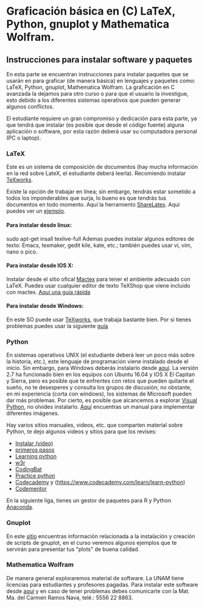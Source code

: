# Graficación básica en (C) LaTeX, Python, gnuplot y Mathematica Wolfram. 
## Instrucciones para instalar software y paquetes

En esta parte se encuentran instrucciones para instalar paquetes que se usarán 
en para graficar (de manera básica) en lenguajes y paquetes como: LaTeX, Python, gnuplot, Mathematica Wolfram.
La graficación en C avanzada la dejamos para otro curso o para que el usuario la investigue, 
esto debido a los diferentes sistemas operativos que pueden generar algunos conflictos.

El estudiante requiere un gran compromiso y dedicación para esta parte, ya que tendrá que instalar (es posible que 
desde el código fuente) alguna aplicación o software, por esta razón deberá usar su computadora personal (PC o laptop).

### LaTeX

Este es un sistema de composición de documentos (hay mucha información en la red sobre LateX, el estudiante deberá leerla). Recomiendo instalar [TeXworks](https://www.tug.org/texworks/).

Existe la opción de trabajar en línea; sin embargo, tendrás estar sometido a todos los imponderables que 
surja, lo bueno es que tendrás tus documentos en todo momento. Aquí la herramiento [ShareLatex](https://es.sharelatex.com/).
Aquí puedes ver un [ejemplo](https://es.sharelatex.com/3344188239jftcmbgbqvqr).


#### Para instalar desde linux: 
sudo apt-get insall texlive-full
Ademas puedes instalar algunos editores de texto: Emacs, texmaker, gedit kile, kate, etc.; 
también puedes usar vi, vim, nano o pico.

#### Para instalar desde IOS X:

Instalar desde el sitio ofical [Mactex](http://tug.org/mactex/) para tener el ambiente adecuado con 
LaTeX. Puedes usar cualquier editor de texto TeXShop que viene incluido con mactex. 
[Aquí una guía rápida](http://nokyotsu.com/latex/osx.html)

#### Para instalar desde Windows:

En este SO puede usar [TeXworks](https://www.tug.org/texworks/), que trabaja bastante bien. Por si tienes problemas 
puedes usar la siguiente [guía](https://mecatronicauaslp.wordpress.com/2013/07/25/latex-instalacion-miktex-texmaker-windows/)



### Python
En sistemas operativos UNIX (el estudiante deberá leer un poco más sobre la historia, etc.), este lenguaje de programación 
viene instalado desde el inicio. Sin embargo, para Windows deberás instalarlo desde [aquí](https://www.python.org/downloads/windows/). La versión 2.7 ha funcionado bien en los equipos con Ubuntu 16.04 y IOS X El Capitan y Sierra, pero es posible 
que te enfrentes con retos que pueden quitarte el sueño, no te desesperes y consulta los grupos de discusión; no obstante, 
en mi experiencia (corta con windows), los sistemas de Microsoft pueden dar más problemas. Por cierto, es posible que alcancemos 
a explorar [Visual Python](http://vpython.org/), no olvides instalarlo. [Aquí](http://www.vpython.org/contents/docs/VPython_Intro.pdf) encuentras un manual para implementar diferentes imágenes.

Hay varios sitios manuales, videos, etc. que comparten material sobre Python, te dejo algunos videos y sitios para que los 
revises: 
* [Instalar (video)](https://www.youtube.com/watch?v=joWyUoe06tA)
* [primeros pasos](https://www.python.org/)
* [Learning python](https://www.learnpython.org)
* [w3r](https://www.w3resource.com/python-exercises/)
* [CodingBat](http://codingbat.com/python)
* [Practice python](http://www.practicepython.org/)
* [Codecademy](https://www.codecademy.com/es/learn/learn-python) y (https://www.codecademy.com/learn/learn-python)
* [Codementor](https://www.codementor.io/collections/learn-python-bwbc63ulz)

En la siguiente liga, tienes un gestor de paquetes para R y Python [Anaconda](https://www.anaconda.com/download/#linux).



### Gnuplot

En este [sitio](http://www.gnuplot.info/) encuentras información relacionada a la instalación y creación de scripts de gnuplot, 
en el curso veremos algunos ejemplos que te servirán para presentar tus "plots" de buena calidad.

### Mathematica Wolfram

De manera general exploraremos material de software. La UNAM tiene licencias para estudiantes y profesores pagadas.
Para instalar este software desde [aquí](http://www.software.unam.mx/?product_cat=cientifico) y en caso de tener 
problemas debes comunicarte con la Mat. Ma. del Carmen Ramos Nava, telé.: 5556 22 8863.
